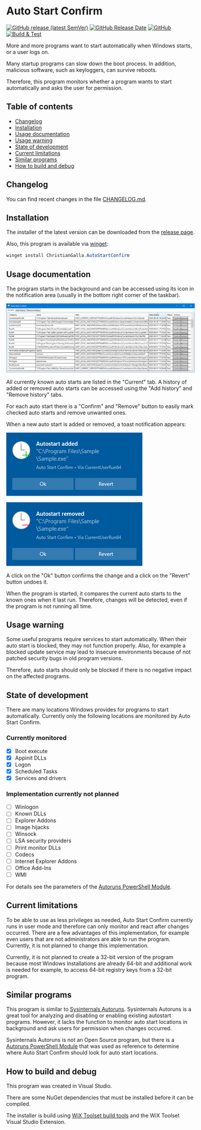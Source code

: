 # Auto Start Confirm

[![GitHub release (latest SemVer)](https://img.shields.io/github/v/release/ChristianGalla/AutoStartConfirm?label=Latest%20release%20version)](https://github.com/ChristianGalla/AutoStartConfirm/releases/latest)
[![GitHub Release Date](https://img.shields.io/github/release-date/ChristianGalla/AutoStartConfirm?label=Latest%20release%20date)](https://github.com/ChristianGalla/AutoStartConfirm/releases/latest)
[![GitHub](https://img.shields.io/github/license/ChristianGalla/AutoStartConfirm?label=License)](https://github.com/ChristianGalla/AutoStartConfirm/blob/master/LICENSE)
[![Build & Test](https://github.com/ChristianGalla/AutoStartConfirm/actions/workflows/ci.yml/badge.svg)](https://github.com/ChristianGalla/AutoStartConfirm/actions/workflows/ci.yml)

More and more programs want to start automatically when Windows starts, or a user logs on.

Many startup programs can slow down the boot process.
In addition, malicious software, such as keyloggers, can survive reboots.

Therefore, this program monitors whether a program wants to start automatically and asks the user for permission.

## Table of contents

* [Changelog](#changelog)
* [Installation](#installation)
* [Usage documentation](#usage-documentation)
* [Usage warning](#usage-warning)
* [State of development](#state-of-development)
* [Current limitations](#current-limitations)
* [Similar programs](#similar-programs)
* [How to build and debug](#how-to-build-and-debug)

## Changelog

You can find recent changes in the file [CHANGELOG.md](https://github.com/ChristianGalla/AutoStartConfirm/blob/master/CHANGELOG.md).
 

## Installation

The installer of the latest version can be downloaded from the [release page](https://github.com/ChristianGalla/AutoStartConfirm/releases/latest).

Also, this program is available via [winget](https://learn.microsoft.com/en-us/windows/package-manager/winget/):

```powershell
winget install ChristianGalla.AutoStartConfirm
```

## Usage documentation

The program starts in the background and can be accessed using its icon in the notification area
(usually in the bottom right corner of the taskbar).

![Main Window](./Images/MainWindow.png "Main Window")

All currently known auto starts are listed in the "Current" tab.
A history of added or removed auto starts can be accessed using the "Add history" and "Remove history" tabs.

For each auto start there is a "Confirm" and "Remove" button to easily mark checked auto starts and remove unwanted ones.

When a new auto start is added or removed, a toast notification appears:

![Add Notification](./Images/AddNotification.png "Add Notification")

![Remove Notification](./Images/RemoveNotification.png "Remove Notification")

A click on the "Ok" button confirms the change and a click on the "Revert" button undoes it.

When the program is started, it compares the current auto starts to the known ones when it last run.
Therefore, changes will be detected, even if the program is not running all time.

## Usage warning

Some useful programs require services to start automatically.
When their auto start is blocked, they may not function properly.
Also, for example a blocked update service may lead to insecure environments because of not patched security bugs in old program versions.

Therefore, auto starts should only be blocked if there is no negative impact on the affected programs.

## State of development

There are many locations Windows provides for programs to start automatically.
Currently only the following locations are monitored by Auto Start Confirm.

### Currently monitored

- [x] Boot execute
- [x] Appinit DLLs
- [x] Logon
- [x] Scheduled Tasks
- [x] Services and drivers

### Implementation currently not planned

- [ ] Winlogon
- [ ] Known DLLs
- [ ] Explorer Addons
- [ ] Image hijacks
- [ ] Winsock
- [ ] LSA security providers
- [ ] Print monitor DLLs
- [ ] Codecs
- [ ] Internet Explorer Addons
- [ ] Office Add-Ins
- [ ] WMI

For details see the parameters of the [Autoruns PowerShell Module](https://github.com/p0w3rsh3ll/AutoRuns).

## Current limitations

To be able to use as less privileges as needed, Auto Start Confirm currently runs in user mode and therefore can only monitor and react after changes occurred.
There are a few advantages of this implementation, for example even users that are not administrators are able to run the program.
Currently, it is not planned to change this implementation.

Currently, it is not planned to create a 32-bit version of the program because most Windows installations are already 64-bit and additional work is needed
for example, to access 64-bit registry keys from a 32-bit program.

## Similar programs

This program is similar to [Sysinternals Autoruns](https://docs.microsoft.com/en-us/sysinternals/downloads/autoruns).
Sysinternals Autoruns is a great tool for analyzing and disabling or enabling existing autostart programs.
However, it lacks the function to monitor auto start locations in background and ask users for permission when changes occurred.

Sysinternals Autoruns is not an Open Source program, but there is a [Autoruns PowerShell Module](https://github.com/p0w3rsh3ll/AutoRuns)
that was used as reference to determine where Auto Start Confirm should look for auto start locations.

## How to build and debug

This program was created in Visual Studio.

There are some NuGet dependencies that must be installed before it can be compiled.

The installer is build using [WiX Toolset build tools](https://wixtoolset.org/releases/) and the WiX Toolset Visual Studio Extension.
